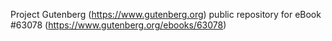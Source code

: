 Project Gutenberg (https://www.gutenberg.org) public repository for
eBook #63078 (https://www.gutenberg.org/ebooks/63078)
